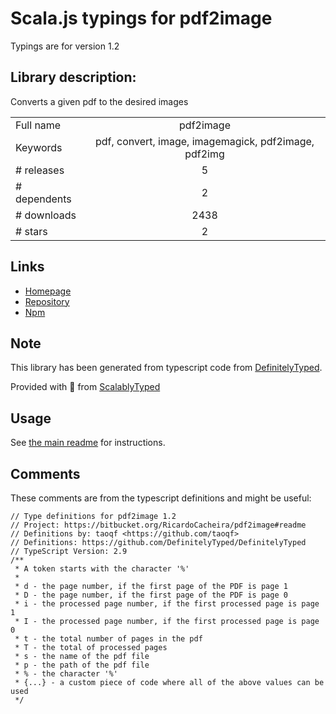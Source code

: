 
# Scala.js typings for pdf2image

Typings are for version 1.2

## Library description:
Converts a given pdf to the desired images

|                    |                 |
| ------------------ | :-------------: |
| Full name          | pdf2image |
| Keywords           | pdf, convert, image, imagemagick, pdf2image, pdf2img |
| # releases         | 5 |
| # dependents       | 2 |
| # downloads        | 2438 |
| # stars            | 2 |

## Links
- [Homepage](https://bitbucket.org/RicardoCacheira/pdf2image#readme)
- [Repository](https://bitbucket.org/RicardoCacheira/pdf2image)
- [Npm](https://www.npmjs.com/package/pdf2image)
    


## Note
This library has been generated from typescript code from [DefinitelyTyped](https://definitelytyped.org).

Provided with :purple_heart: from [ScalablyTyped](https://github.com/oyvindberg/ScalablyTyped)

## Usage
See [the main readme](../../readme.md) for instructions.

## Comments

These comments are from the typescript definitions and might be useful:
```
// Type definitions for pdf2image 1.2
// Project: https://bitbucket.org/RicardoCacheira/pdf2image#readme
// Definitions by: taoqf <https://github.com/taoqf>
// Definitions: https://github.com/DefinitelyTyped/DefinitelyTyped
// TypeScript Version: 2.9
/**
 * A token starts with the character '%'
 *
 * d - the page number, if the first page of the PDF is page 1
 * D - the page number, if the first page of the PDF is page 0
 * i - the processed page number, if the first processed page is page 1
 * I - the processed page number, if the first processed page is page 0
 * t - the total number of pages in the pdf
 * T - the total of processed pages
 * s - the name of the pdf file
 * p - the path of the pdf file
 * % - the character '%'
 * {...} - a custom piece of code where all of the above values can be used
 */


```


